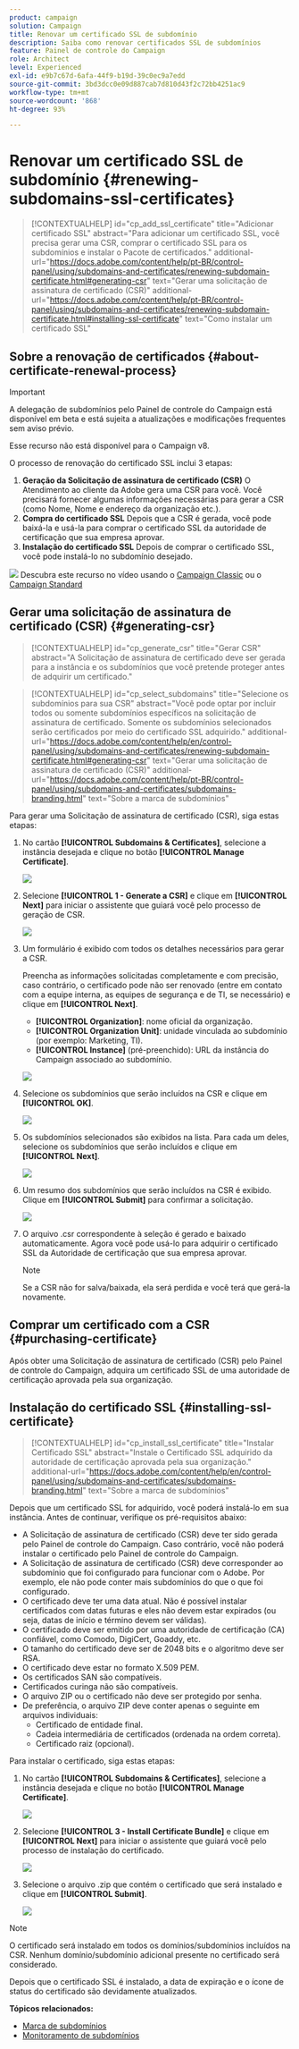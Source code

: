 ```yaml
---
product: campaign
solution: Campaign
title: Renovar um certificado SSL de subdomínio
description: Saiba como renovar certificados SSL de subdomínios
feature: Painel de controle do Campaign
role: Architect
level: Experienced
exl-id: e9b7c67d-6afa-44f9-b19d-39c0ec9a7edd
source-git-commit: 3bd3dcc0e09d887cab7d810d43f2c72bb4251ac9
workflow-type: tm+mt
source-wordcount: '868'
ht-degree: 93%

---
```


# Renovar um certificado SSL de subdomínio {#renewing-subdomains-ssl-certificates}

>[!CONTEXTUALHELP]
>id="cp_add_ssl_certificate"
>title="Adicionar certificado SSL"
>abstract="Para adicionar um certificado SSL, você precisa gerar uma CSR, comprar o certificado SSL para os subdomínios e instalar o Pacote de certificados."
>additional-url="https://docs.adobe.com/content/help/pt-BR/control-panel/using/subdomains-and-certificates/renewing-subdomain-certificate.html#generating-csr" text="Gerar uma solicitação de assinatura de certificado (CSR)"
>additional-url="https://docs.adobe.com/content/help/pt-BR/control-panel/using/subdomains-and-certificates/renewing-subdomain-certificate.html#installing-ssl-certificate" text="Como instalar um certificado SSL"

## Sobre a renovação de certificados {#about-certificate-renewal-process}

>[!IMPORTANT]
>
>A delegação de subdomínios pelo Painel de controle do Campaign está disponível em beta e está sujeita a atualizações e modificações frequentes sem aviso prévio.
>
>Esse recurso não está disponível para o Campaign v8.

O processo de renovação do certificado SSL inclui 3 etapas:

1. **Geração da Solicitação de assinatura de certificado (CSR)**
O Atendimento ao cliente da Adobe gera uma CSR para você. Você precisará fornecer algumas informações necessárias para gerar a CSR (como Nome, Nome e endereço da organização etc.).
1. **Compra do certificado SSL**
Depois que a CSR é gerada, você pode baixá-la e usá-la para comprar o certificado SSL da autoridade de certificação que sua empresa aprovar.
1. **Instalação do certificado SSL**
Depois de comprar o certificado SSL, você pode instalá-lo no subdomínio desejado.

![](assets/do-not-localize/how-to-video.png) Descubra este recurso no vídeo usando o [Campaign Classic](https://experienceleague.adobe.com/docs/campaign-classic-learn/control-panel/subdomains-and-certificates/adding-ssl-certificates.html?lang=en#subdomains-and-certificates) ou o [Campaign Standard](https://experienceleague.adobe.com/docs/campaign-standard-learn/control-panel/subdomains-and-certificates/adding-ssl-certificates.html?lang=en#adding-ssl-certificates)

## Gerar uma solicitação de assinatura de certificado (CSR) {#generating-csr}

>[!CONTEXTUALHELP]
>id="cp_generate_csr"
>title="Gerar CSR"
>abstract="A Solicitação de assinatura de certificado deve ser gerada para a instância e os subdomínios que você pretende proteger antes de adquirir um certificado."

>[!CONTEXTUALHELP]
>id="cp_select_subdomains"
>title="Selecione os subdomínios para sua CSR"
>abstract="Você pode optar por incluir todos ou somente subdomínios específicos na solicitação de assinatura de certificado. Somente os subdomínios selecionados serão certificados por meio do certificado SSL adquirido."
>additional-url="https://docs.adobe.com/content/help/en/control-panel/using/subdomains-and-certificates/renewing-subdomain-certificate.html#generating-csr" text="Gerar uma solicitação de assinatura de certificado (CSR)"
>additional-url="https://docs.adobe.com/content/help/pt-BR/control-panel/using/subdomains-and-certificates/subdomains-branding.html" text="Sobre a marca de subdomínios"

Para gerar uma Solicitação de assinatura de certificado (CSR), siga estas etapas:

1. No cartão **[!UICONTROL Subdomains & Certificates]**, selecione a instância desejada e clique no botão **[!UICONTROL Manage Certificate]**.

   ![](assets/renewal1.png)

1. Selecione **[!UICONTROL 1 - Generate a CSR]** e clique em **[!UICONTROL Next]** para iniciar o assistente que guiará você pelo processo de geração de CSR.

   ![](assets/renewal2.png)

1. Um formulário é exibido com todos os detalhes necessários para gerar a CSR.

   Preencha as informações solicitadas completamente e com precisão, caso contrário, o certificado pode não ser renovado (entre em contato com a equipe interna, as equipes de segurança e de TI, se necessário) e clique em **[!UICONTROL Next]**.

   * **[!UICONTROL Organization]**: nome oficial da organização.
   * **[!UICONTROL Organization Unit]**: unidade vinculada ao subdomínio (por exemplo: Marketing, TI).
   * **[!UICONTROL Instance]** (pré-preenchido): URL da instância do Campaign associado ao subdomínio.

   ![](assets/renewal3.png)

1. Selecione os subdomínios que serão incluídos na CSR e clique em **[!UICONTROL OK]**.

   ![](assets/renewal4.png)

1. Os subdomínios selecionados são exibidos na lista. Para cada um deles, selecione os subdomínios que serão incluídos e clique em **[!UICONTROL Next]**.

   ![](assets/renewal5.png)

1. Um resumo dos subdomínios que serão incluídos na CSR é exibido. Clique em **[!UICONTROL Submit]** para confirmar a solicitação.

   ![](assets/renewal6.png)

1. O arquivo .csr correspondente à seleção é gerado e baixado automaticamente. Agora você pode usá-lo para adquirir o certificado SSL da Autoridade de certificação que sua empresa aprovar.

   >[!NOTE]
   >
   >Se a CSR não for salva/baixada, ela será perdida e você terá que gerá-la novamente.

## Comprar um certificado com a CSR {#purchasing-certificate}

Após obter uma Solicitação de assinatura de certificado (CSR) pelo Painel de controle do Campaign, adquira um certificado SSL de uma autoridade de certificação aprovada pela sua organização.

## Instalação do certificado SSL {#installing-ssl-certificate}

>[!CONTEXTUALHELP]
>id="cp_install_ssl_certificate"
>title="Instalar Certificado SSL"
>abstract="Instale o Certificado SSL adquirido da autoridade de certificação aprovada pela sua organização."
>additional-url="https://docs.adobe.com/content/help/en/control-panel/using/subdomains-and-certificates/subdomains-branding.html" text="Sobre a marca de subdomínios"

Depois que um certificado SSL for adquirido, você poderá instalá-lo em sua instância. Antes de continuar, verifique os pré-requisitos abaixo:

* A Solicitação de assinatura de certificado (CSR) deve ter sido gerada pelo Painel de controle do Campaign. Caso contrário, você não poderá instalar o certificado pelo Painel de controle do Campaign.
* A Solicitação de assinatura de certificado (CSR) deve corresponder ao subdomínio que foi configurado para funcionar com o Adobe. Por exemplo, ele não pode conter mais subdomínios do que o que foi configurado.
* O certificado deve ter uma data atual. Não é possível instalar certificados com datas futuras e eles não devem estar expirados (ou seja, datas de início e término devem ser válidas).
* O certificado deve ser emitido por uma autoridade de certificação (CA) confiável, como Comodo, DigiCert, Goaddy, etc.
* O tamanho do certificado deve ser de 2048 bits e o algoritmo deve ser RSA.
* O certificado deve estar no formato X.509 PEM.
* Os certificados SAN são compatíveis.
* Certificados curinga não são compatíveis.
* O arquivo ZIP ou o certificado não deve ser protegido por senha.
* De preferência, o arquivo ZIP deve conter apenas o seguinte em arquivos individuais:
   * Certificado de entidade final.
   * Cadeia intermediária de certificados (ordenada na ordem correta).
   * Certificado raiz (opcional).

Para instalar o certificado, siga estas etapas:

1. No cartão **[!UICONTROL Subdomains & Certificates]**, selecione a instância desejada e clique no botão **[!UICONTROL Manage Certificate]**.

   ![](assets/renewal1.png)

1. Selecione **[!UICONTROL 3 - Install Certificate Bundle]** e clique em **[!UICONTROL Next]** para iniciar o assistente que guiará você pelo processo de instalação do certificado.

   ![](assets/install1.png)

1. Selecione o arquivo .zip que contém o certificado que será instalado e clique em **[!UICONTROL Submit]**.

   ![](assets/install2.png)

>[!NOTE]
>
>O certificado será instalado em todos os domínios/subdomínios incluídos na CSR. Nenhum domínio/subdomínio adicional presente no certificado será considerado.

Depois que o certificado SSL é instalado, a data de expiração e o ícone de status do certificado são devidamente atualizados.

**Tópicos relacionados:**

* [Marca de subdomínios](../../subdomains-certificates/using/subdomains-branding.md)
* [Monitoramento de subdomínios](../../subdomains-certificates/using/monitoring-subdomains.md)
